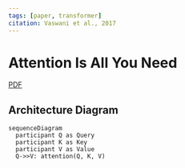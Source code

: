 ```yaml
---
tags: [paper, transformer]
citation: Vaswani et al., 2017
---
```

# Attention Is All You Need

[PDF](assets/Attention_Is_All_You_Need.pdf)

## Architecture Diagram
```mermaid
sequenceDiagram
  participant Q as Query
  participant K as Key
  participant V as Value
  Q->>V: attention(Q, K, V)
```
